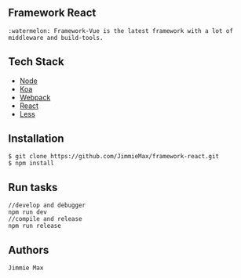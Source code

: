 ## Framework React
    :watermelon: Framework-Vue is the latest framework with a lot of middleware and build-tools.

## Tech Stack
 - [Node](https://nodejs.org)
 - [Koa](https://github.com/koajs/koa)
 - [Webpack](https://webpack.js.org)
 - [React](https://reactjs.org/)
 - [Less](http://lesscss.org/)

## Installation

```
$ git clone https://github.com/JimmieMax/framework-react.git
$ npm install
```

## Run tasks
```
//develop and debugger
npm run dev
//compile and release
npm run release
```

## Authors
    Jimmie Max